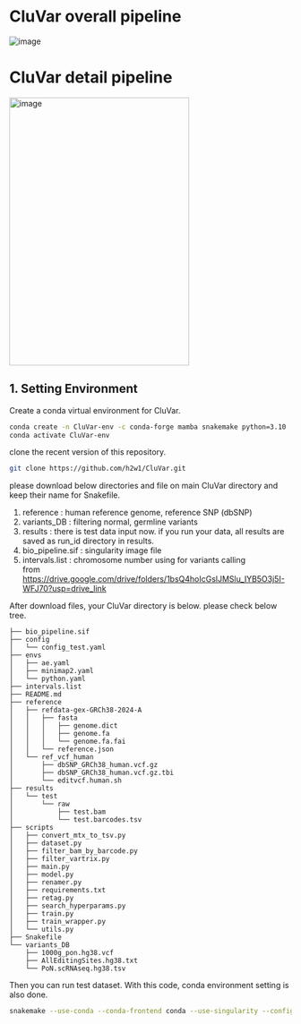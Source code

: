 # CluVar overall pipeline
![image](https://github.com/user-attachments/assets/5915c4be-ac88-45a0-9a3b-7a3567ef3f0d)

# CluVar detail pipeline 
<img width="321" height="479" alt="image" src="https://github.com/user-attachments/assets/35db6b8c-ef74-40c3-831f-02d5ea1910c6" />




## 1. Setting Environment

Create a conda virtual environment for CluVar.

```bash
conda create -n CluVar-env -c conda-forge mamba snakemake python=3.10
conda activate CluVar-env 
```

clone the recent version of this repository.
```bash
git clone https://github.com/h2w1/CluVar.git
```
please download below directories and file on main CluVar directory and keep their name for Snakefile. 

1) reference : human reference genome, reference SNP (dbSNP) 
2) variants_DB : filtering normal, germline variants
3) results : there is test data input now. if you run your data, all results are saved as run_id directory in results.
4) bio_pipeline.sif : singularity image file
5) intervals.list :  chromosome number using for variants calling  
from https://drive.google.com/drive/folders/1bsQ4hoIcGslJMSlu_IYB5O3j5I-WFJ70?usp=drive_link

After download files, your CluVar directory is below. please check below tree.

```
├── bio_pipeline.sif
├── config
│   └── config_test.yaml
├── envs
│   ├── ae.yaml
│   ├── minimap2.yaml
│   └── python.yaml
├── intervals.list
├── README.md
├── reference
│   ├── refdata-gex-GRCh38-2024-A
│   │   ├── fasta
│   │   │   ├── genome.dict
│   │   │   ├── genome.fa
│   │   │   └── genome.fa.fai
│   │   └── reference.json
│   └── ref_vcf_human
│       ├── dbSNP_GRCh38_human.vcf.gz
│       ├── dbSNP_GRCh38_human.vcf.gz.tbi
│       └── editvcf.human.sh
├── results
│   └── test
│       └── raw
│           ├── test.bam
│           └── test.barcodes.tsv
├── scripts
│   ├── convert_mtx_to_tsv.py
│   ├── dataset.py
│   ├── filter_bam_by_barcode.py
│   ├── filter_vartrix.py
│   ├── main.py
│   ├── model.py
│   ├── renamer.py
│   ├── requirements.txt
│   ├── retag.py
│   ├── search_hyperparams.py
│   ├── train.py
│   ├── train_wrapper.py
│   └── utils.py
├── Snakefile
└── variants_DB
    ├── 1000g_pon.hg38.vcf
    ├── AllEditingSites.hg38.txt
    └── PoN.scRNAseq.hg38.tsv

``` 


Then you can run test dataset. 
With this code, conda environment setting is also done.

```bash
snakemake --use-conda --conda-frontend conda --use-singularity --configfile config/config_test.yaml  --cores 12
```



